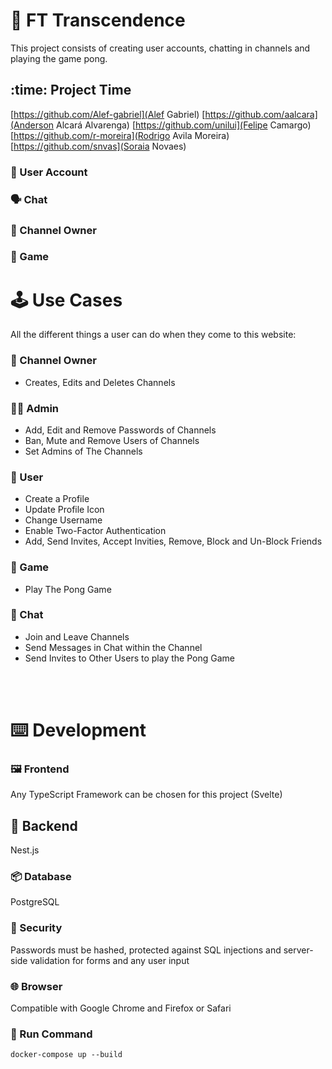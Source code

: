 # :ping_pong: FT Transcendence
This project consists of creating user accounts, chatting in channels and playing the game pong.

## :time: Project Time
[https://github.com/Alef-gabriel](Alef Gabriel)
[https://github.com/aalcara](Anderson Alcará Alvarenga)
[https://github.com/unilui](Felipe Camargo)
[https://github.com/r-moreira](Rodrigo Avila Moreira)
[https://github.com/snvas](Soraia Novaes)

### :adult: User Account

### :speaking_head: Chat

### :raising_hand: Channel Owner

### :ping_pong: Game

# :joystick: Use Cases

All the different things a user can do when they come to this website:

### :house_with_garden: Channel Owner
- Creates, Edits and Deletes Channels

### :technologist: Admin
- Add, Edit and Remove Passwords of Channels
- Ban, Mute and Remove Users of Channels
- Set Admins of The Channels

### :elf: User
- Create a Profile
- Update Profile Icon
- Change Username
- Enable Two-Factor Authentication
- Add, Send Invites, Accept Invities, Remove, Block and Un-Block Friends

### :ping_pong: Game
- Play The Pong Game

### :speech_balloon: Chat
- Join and Leave Channels
- Send Messages in Chat within the Channel
- Send Invites to Other Users to play the Pong Game

<br>
<br>

# :keyboard: Development

### :framed_picture: Frontend 
Any TypeScript Framework can be chosen for this project (Svelte)

## :door: Backend 
Nest.js

### :package: Database 
PostgreSQL

### :guard: Security 
Passwords must be hashed, protected against SQL injections and server-side validation for forms and any user input

### :globe_with_meridians: Browser 
Compatible with Google Chrome and Firefox or Safari

### :runner: Run Command 
```
docker-compose up --build
```